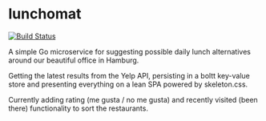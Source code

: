 # lunchomat
[![Build Status](https://travis-ci.com/mz47/lunchomat.svg?branch=master)](https://travis-ci.com/mz47/lunchomat)

A simple Go microservice for suggesting possible daily lunch alternatives around our beautiful office in Hamburg.

Getting the latest results from the Yelp API, persisting in a boltt key-value store and presenting everything on a lean SPA powered by skeleton.css.

Currently adding rating (me gusta / no me gusta) and recently visited (been there) functionality to sort the restaurants.

